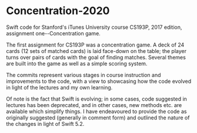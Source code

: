 # Concentration-2020
Swift code for Stanford's iTunes University course CS193P, 2017 edition, assignment one--Concentration game.

The first assignment for CS193P was a concentration game. A deck of 24 cards (12 sets of matched cards) is laid face-down on the table; the player turns over pairs of cards with the goal of finding matches. Several themes are built into the game as well as a simple scoring system.

The commits represent various stages in course instruction and improvements to the code, with a view to showcasing how the code evolved in light of the lectures and my own learning.

Of note is the fact that Swift is evolving; in some cases, code suggested in lectures has been deprecated, and in other cases, new methods etc. are available which simplify things. I have endeavoured to provide the code as originally suggested (generally in comment form) and outlined the nature of the changes in light of Swift 5.2.
